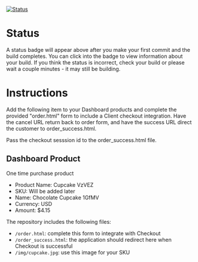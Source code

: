 [![Status](https://img.shields.io/badge/status-SUBMITTABLE%20COMMIT:%20e3d705c0ef1e827161a1c40676bf1dc8bf35f64b-brightgreen.svg)](https://github.com/crowdbotics-challenges/bakery_scaffold_eiN6uxPIg8sT9pOT/commit/e3d705c0ef1e827161a1c40676bf1dc8bf35f64b)



# Status

A status badge will appear above after you make your first commit and the build completes. You can click into the badge to view information about your build. If you think the status is incorrect, check your build or please wait a couple minutes - it may still be building.

# Instructions

Add the following item to your Dashboard products and complete the provided "order.html" form to include a Client checkout integration. Have the cancel URL return back to order form, and have the success URL direct the customer to order_success.html.

Pass the checkout sesssion id to the order_success.html file.

## Dashboard Product
One time purchase product
* Product Name: Cupcake VzVEZ
* SKU: Will be added later
* Name: Chocolate Cupcake 1GfMV
* Currency: USD
* Amount: $4.15

The repository includes the following files:
* `/order.html`: complete this form to integrate with Checkout
* `/order_success.html`: the application should redirect here when Checkout is successful
* `/img/cupcake.jpg`: use this image for your SKU
